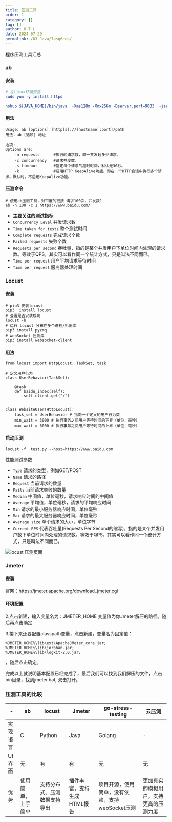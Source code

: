 ```yaml
---
title: 压测工具
order: 1
category: []
tag: []
author: H·T·L
date: 2024-07-29
permalink: /03-Java/7asg6eeo/
---
```

程序压测工具汇总

### ab

#### 安装

```cmake
# 在linux环境安装
sudo yum -y install httpd

nohup ${JAVA_HOME}/bin/java  -Xms128m -Xmx256m -Dserver.port=9003  -jar framework-websocket-server.jar > run.logs &
```

#### 用法

```
Usage: ab [options] [http[s]://]hostname[:port]/path
用法：ab [选项] 地址

选项：
Options are:
    -n requests      #执行的请求数，即一共发起多少请求。
    -c concurrency   #请求并发数。
    -s timeout       #指定每个请求的超时时间，默认是30秒。
    -k               #启用HTTP KeepAlive功能，即在一个HTTP会话中执行多个请求。默认时，不启用KeepAlive功能。
```

#### 压测命令

```
# 使用ab压测工具，对百度的链接 请求100次，并发数1
ab -n 100 -c 1 https://www.baidu.com/
```



- **主要关注的测试指标**
- `Concurrency Level` 并发请求数
- `Time taken for tests` 整个测试时间
- `Complete requests` 完成请求个数
- `Failed requests` 失败个数
- `Requests per second` 吞吐量，指的是某个并发用户下单位时间内处理的请求数。等效于QPS，其实可以看作同一个统计方式，只是叫法不同而已。
- `Time per request` 用户平均请求等待时间
- `Time per request` 服务器处理时间

### Locust

#### 安装

```
# pip3 安装locust
pip3  install locust
# 查看是否安装成功
locust -h
# 运行 Locust 分布在多个进程/机器库
pip3 install pyzmq
# webSocket 压测库
pip3 install websocket-client
```

#### 用法

```
from locust import HttpLocust, TaskSet, task

# 定义用户行为
class UserBehavior(TaskSet):

    @task
    def baidu_index(self):
        self.client.get("/")


class WebsiteUser(HttpLocust):
    task_set = UserBehavior # 指向一个定义的用户行为类
    min_wait = 3000 # 执行事务之间用户等待时间的下界（单位：毫秒）
    max_wait = 6000 # 执行事务之间用户等待时间的上界（单位：毫秒）
```

#### 启动压测

```
locust -f  test.py --host=https://www.baidu.com
```

性能测试参数

- `Type` 请求的类型，例如GET/POST
- `Name` 请求的路径
- `Request` 当前请求的数量
- `Fails` 当前请求失败的数量
- `Median` 中间值，单位毫秒，请求响应时间的中间值
- `Average` 平均值，单位毫秒，请求的平均响应时间
- `Min` 请求的最小服务器响应时间，单位毫秒
- `Max` 请求的最大服务器响应时间，单位毫秒
- `Average size` 单个请求的大小，单位字节
- `Current RPS` 代表吞吐量(Requests Per Second的缩写)，指的是某个并发用户数下单位时间内处理的请求数。等效于QPS，其实可以看作同一个统计方式，只是叫法不同而已。

![locust 压测页面](http://images.hicoding.top/i/2024/07/29/kjmi0u-2.webp)

### Jmeter

#### 安装

官网：https://jmeter.apache.org/download_jmeter.cgi



#### 环境配置

2.点击新建，输入变量名为：JMETER_HOME 变量值为你Jmeter解压的路径。随后再点击确定

3.接下来还要配置classpath变量，点击新建，变量名为固定值：

```
%JMETER_HOME%\lib\ext\ApacheJMeter_core.jar;
%JMETER_HOME%\lib\jorphan.jar;
%JMETER_HOME%\lib\logkit-2.0.jar;
```

，随后点击确定。

完成以上就说明基本配置已经完成了，最后我们可以找到我们解压的文件，点击bin目录，找到jmeter.bat, 双击打开。



### 压测工具的比较

| -        | ab                 | locust                       | Jmeter                     | go-stress-testing                               | 云压测                                 |
| -------- | ------------------ | ---------------------------- | -------------------------- | ----------------------------------------------- | -------------------------------------- |
| 实现语言 | C                  | Python                       | Java                       | Golang                                          | -                                      |
| UI界面   | 无                 | 有                           | 有                         | 无                                              | 无                                     |
| 优势     | 使用简单，上手简单 | 支持分布式、压测数据支持导出 | 插件丰富，支持生成HTML报告 | 项目开源，使用简单，没有依赖，支持webSocket压测 | 更加真实的模拟用户，支持更高的压测力度 |







